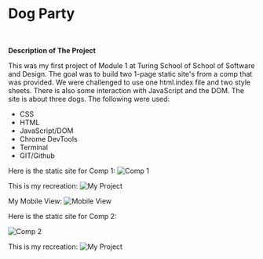 # Dog Party #
<br />

**Description of The Project** 

This was my first project of Module 1 at Turing School of School of Software and Design. The goal was to build two 1-page static site's from a comp that was provided. We were challenged to use one html.index file and two style sheets. There is also some interaction with JavaScript and the DOM. The site is about three dogs. The following were used:

- CSS
- HTML
- JavaScript/DOM
- Chrome DevTools
- Terminal
- GIT/Github

Here is the static site for Comp 1:
![Comp 1](https://user-images.githubusercontent.com/47795464/57203356-ac565180-6f6c-11e9-8762-7112e6481aa2.png)

This is my recreation:
![My Project](https://user-images.githubusercontent.com/47795464/60403838-92498180-9b5f-11e9-9895-66740d9e5396.png)

My Mobile View:
![Mobile View](https://user-images.githubusercontent.com/47795464/60403787-ed2ea900-9b5e-11e9-993b-1966c45e6402.png)

Here is the static site for Comp 2:

![Comp 2](http://frontend.turing.io/assets/images/projects/zen-garden/zen-garden-02.jpg)

This is my recreation:
![My Project](https://user-images.githubusercontent.com/47795464/60403460-d4bc8f80-9b5a-11e9-968e-ebf87cdb0208.png)
